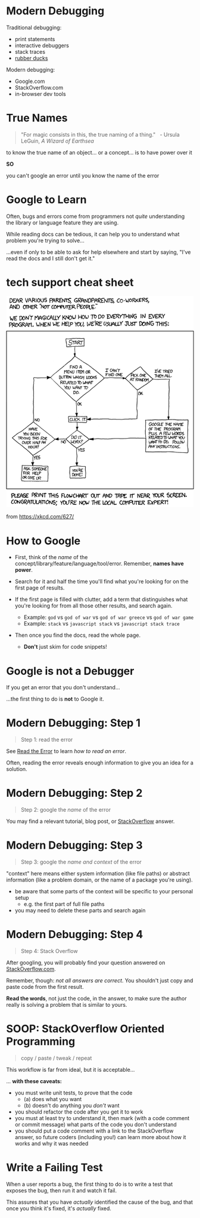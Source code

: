 # Modern Debugging

Traditional debugging:

  * print statements
  * interactive debuggers
  * stack traces
  * [rubber ducks](https://en.wikipedia.org/wiki/Rubber_duck_debugging)

Modern debugging:

  * Google.com
  * StackOverflow.com
  * in-browser dev tools

# True Names

> "For magic consists in this, the true naming of a thing."
> &nbsp; - Ursula LeGuin, _A Wizard of Earthsea_

to know the true name of an object... or a concept... is to have power over it

**SO**

you can't google an error until you know the name of the error

# Google to Learn

Often, bugs and errors come from programmers not *quite* understanding the library or language feature they are using.

While reading docs can be tedious, it can help you to understand what problem you're trying to solve...

...even if only to be able to ask for help elsewhere and start by saying, "I've read the docs and I still don't get it."

# tech support cheat sheet

![tech support cheat sheet](../images/tech_support_cheat_sheet.png)

from https://xkcd.com/627/

# How to Google

* First, think of the *name* of the concept/library/feature/language/tool/error. Remember, **names have power**.

* Search for it and half the time you'll find what you're looking for on the first page of results.

* If the first page is filled with clutter, add a term that distinguishes what you're looking for from all those other results, and search again.
  * Example: `god` vs `god of war` vs `god of war greece` vs `god of war game`
  * Example: `stack` vs `javascript stack` vs `javascript stack trace`

* Then once you find the docs, read the whole page.
  * **Don't** just skim for code snippets!

# Google is not a Debugger

If you get an error that you don't understand...

...the first thing to do is **not** to Google it.

# Modern Debugging: Step 1

> Step 1: read the error

See [Read the Error](../tricks_of_the_trade/debugging#anchor/read-the-error) to learn *how to read an error*.

Often, reading the error reveals enough information to give you an idea for a solution.

# Modern Debugging: Step 2

> Step 2: google the *name* of the error

You may find a relevant tutorial, blog post, or [StackOverflow](http://stackoverflow.com) answer.

# Modern Debugging: Step 3

> Step 3: google the *name and context* of the error

"context" here means either system information (like file paths) or abstract information (like a problem domain, or the name of a package you're using).

  * be aware that some parts of the context will be specific to your personal setup
      * e.g. the first part of full file paths
  * you may need to delete these parts and search again

# Modern Debugging: Step 4

> Step 4: Stack Overflow

After googling, you will probably find your question answered on [StackOverflow.com](http://StackOverflow.com "Stack Overflow web site").

Remember, though: *not all answers are correct*. You shouldn't just copy and paste code from the first result. 

**Read the words**, not just the code, in the answer, to make sure the author really is solving a problem that is similar to yours. 

# SOOP: StackOverflow Oriented Programming

> copy / paste / tweak / repeat

This workflow is far from ideal, but it is acceptable...

... **with these caveats:**

  * you must write unit tests, to prove that the code
    * (a) does what you want
    * (b) doesn't do anything you *don't* want
  * you should refactor the code after you get it to work
  * you must at least try to understand it, then mark (with a code comment or commit message) what parts of the code you don't understand
  * you should put a code comment with a link to the StackOverflow answer, so future coders (including you!) can learn more about how it works and why it was needed

# Write a Failing Test

When a user reports a bug, the first thing to do is to write a test that exposes the bug, then run it and watch it fail.

This assures that you have *actually* identified the cause of the bug, and that once you think it's fixed, it's *actually* fixed.

